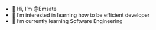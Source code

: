 - 👋 Hi, I’m @Emsate
- 👀 I’m interested in learning how to be efficient developer
- 🌱 I’m currently learning Software Engineering

<!---
Emsate/Emsate is a ✨ special ✨ repository because its `README.md` (this file) appears on your GitHub profile.
You can click the Preview link to take a look at your changes.
--->
